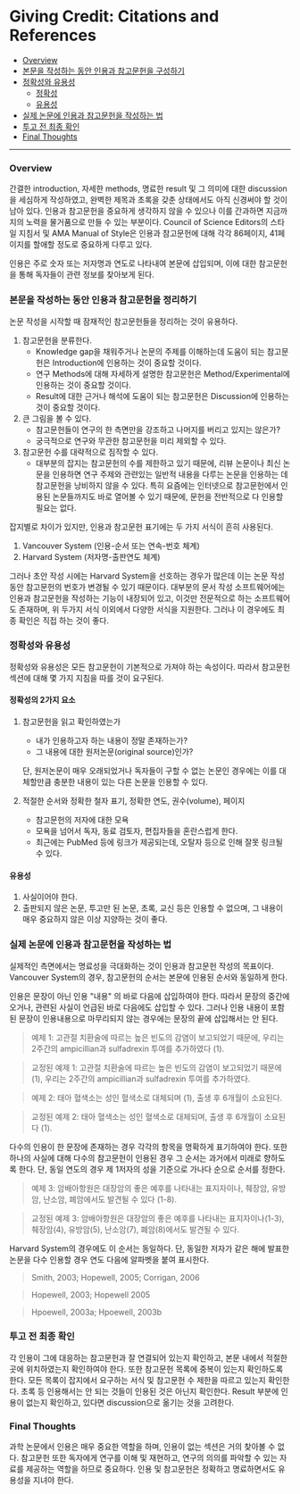  Giving Credit: Citations and References
 =======================================
 
 * [Overview](#Overview)
 * [본문을 작성하는 동안 인용과 참고문헌을 구성하기](#본문을-작성하는-동안-인용과-참고문헌을-정리하기)
 * [정확성와 유용성](#정확성와-유용성)
    * [정확성](#정확성의-2가지-요소)
    * [유용성](#유용성)
 * [실제 논문에 인용과 참고문헌을 작성하는 법](#실제-논문에-인용과-참고문헌을-작성하는-법)
 * [투고 전 최종 확인](#투고-전-최종-확인)
 * [Final Thoughts](#Final-Thoughts)
 * * *
 
### Overview

간결한 introduction, 자세한 methods, 명료한 result 및 그 의미에 대한 discussion을 세심하게 작성하였고, 완벽한 제목과 초록을 갖춘 상태에서도 아직 신경써야 할 것이 남아 있다. 인용과 참고문헌을 중요하게 생각하지 않을 수 있으나 이를 간과하면 지금까지의 노력을 물거품으로 만들 수 있는 부분이다. Council of Science Editors의 스타일 지침서 및 AMA Manual of Style은 인용과 참고문헌에 대해 각각 86페이지, 41페이지를 할애할 정도로 중요하게 다루고 있다.

인용은 주로 숫자 또는 저자명과 연도로 나타내여 본문에 삽입되며, 이에 대한 참고문헌을 통해 독자들이 관련 정보를 찾아보게 된다.

### 본문을 작성하는 동안 인용과 참고문헌을 정리하기

논문 작성을 시작할 때 잠재적인 참고문헌들을 정리하는 것이 유용하다.
1. 참고문헌을 분류한다.
    * Knowledge gap을 채워주거나 논문의 주제를 이해하는데 도움이 되는 참고문헌은 Introduction에 인용하는 것이 중요할 것이다.
    * 연구 Methods에 대해 자세하게 설명한 참고문헌은 Method/Experimental에 인용하는 것이 중요할 것이다.
    * Result에 대한 근거나 해석에 도움이 되는 참고문헌은 Discussion에 인용하는 것이 중요할 것이다.
2. 큰 그림을 볼 수 있다.
    * 참고문헌들이 연구의 한 측면만을 강조하고 나머지를 버리고 있지는 않은가?
    * 궁극적으로 연구와 무관한 참고문헌을 미리 제외할 수 있다.
3. 참고문헌 수를 대략적으로 짐작할 수 있다.
    * 대부분의 잡지는 참고문헌의 수를 제한하고 있기 때문에, 리뷰 논문이나 최신 논문을 인용하면 연구 주제와 관련있는 일반적 내용을 다루는 논문을 인용하는 데 참고문헌을 낭비하지 않을 수 있다. 특히 요즘에는 인터넷으로 참고문헌에서 인용된 논문들까지도 바로 열어볼 수 있기 때문에, 문헌을 전반적으로 다 인용할 필요는 없다.
    
잡지별로 차이가 있지만, 인용과 참고문헌 표기에는 두 가지 서식이 흔히 사용된다.
1. Vancouver System (인용-순서 또는 연속-번호 체계)
2. Harvard System (저자명-출판연도 체계)

그러나 초안 작성 시에는 Harvard System을 선호하는 경우가 많은데 이는 논문 작성동안 참고문헌의 번호가 변경될 수 있기 때문이다. 대부분의 문서 작성 소프트웨어에는 인용과 참고문헌을 작성하는 기능이 내장되어 있고, 이것만 전문적으로 하는 소프트웨어도 존재하며, 위 두가지 서식 이외에서 다양한 서식을 지원한다. 그러나 이 경우에도 최종 확인은 직접 하는 것이 좋다.

### 정확성와 유용성

정확성와 유용성은 모든 참고문헌이 기본적으로 가져야 하는 속성이다. 따라서 참고문헌 섹션에 대해 몇 가지 지침을 따를 것이 요구된다.

#### 정확성의 2가지 요소

1. 참고문헌을 읽고 확인하였는가
    * 내가 인용하고자 하는 내용이 정말 존재하는가?
    * 그 내용에 대한 원저논문(original source)인가?
    
    단, 원저논문이 매우 오래되었거나 독자들이 구할 수 없는 논문인 경우에는 이를 대체할만큼 충분한 내용이 있는 다른 논문을 인용할 수 있다.
    
2. 적절한 순서와 정확한 철자 표기, 정확한 연도, 권수(volume), 페이지
    * 참고문헌의 저자에 대한 모욕
    * 모욕을 넘어서 독자, 동료 검토자, 편집자들을 혼란스럽게 한다.
    * 최근에는 PubMed 등에 링크가 제공되는데, 오탈자 등으로 인해 잘못 링크될 수 있다.

#### 유용성

1. 사실이어야 한다.
2. 출판되지 않은 논문, 투고만 된 논문, 초록, 교신 등은 인용할 수 없으며, 그 내용이 매우 중요하지 않은 이상 지양하는 것이 좋다.

### 실제 논문에 인용과 참고문헌을 작성하는 법

실제적인 측면에서는 명료성을 극대화하는 것이 인용과 참고문헌 작성의 목표이다. Vancouver System의 경우, 참고문헌의 순서는 본문에 인용된 순서와 동일하게 한다.
    
인용은 문장이 아닌 인용 "내용" 의 바로 다음에 삽입하여야 한다. 따라서 문장의 중간에 오거나, 관련된 사실이 언급된 바로 다음에도 삽입할 수 있다. 그러나 인용 내용이 포함된 문장이 인용내용으로 마무리되지 않는 경우에는 문장의 끝에 삽입해서는 안 된다.
> 예제 1: 고관절 치환술에 따르는 높은 빈도의 감염이 보고되었기 때문에, 우리는 2주간의 ampicillian과 sulfadrexin 투여를 추가하였다 (1).

> 교정된 예제 1: 고관절 치환술에 따르는 높은 빈도의 감염이 보고되었기 때문에 (1), 우리는 2주간의 ampicillian과 sulfadrexin 투여를 추가하였다.

> 예제 2: 태아 혈색소는 성인 혈색소로 대체되며 (1), 출생 후 6개월이 소요된다.

> 교정된 예제 2: 태아 혈색소는 성인 혈색소로 대체되며, 출생 후 6개월이 소요된다 (1).

다수의 인용이 한 문장에 존재하는 경우 각각의 항목을 명확하게 표기하여야 한다. 또한 하나의 사실에 대해 다수의 참고문헌이 인용된 경우 그 순서는 과거에서 미래로 향하도록 한다. 단, 동일 연도의 경우 제 1저자의 성을 기준으로 가나다 순으로 순서를 정한다.

> 예제 3: 암배아항원은 대장암의 좋은 예후를 나타내는 표지자이나, 췌장암, 유방암, 난소암, 폐암에서도 발견될 수 있다 (1-8).

> 교정된 예제 3: 암배아항원은 대장암의 좋은 예후를 나타내는 표지자이나(1-3), 췌장암(4), 유방암(5), 난소암(7), 폐암(8)에서도 발견될 수 있다.

Harvard System의 경우에도 이 순서는 동일하다. 단, 동일한 저자가 같은 해에 발표한 논문을 다수 인용할 경우 연도 다음에 알파벳을 붙여 표시한다.
> Smith, 2003; Hopewell, 2005; Corrigan, 2006

> Hopewell, 2003; Hopewell 2005

> Hpoewell, 2003a; Hpoewell, 2003b

### 투고 전 최종 확인

각 인용이 그에 대응하는 참고문헌과 잘 연결되어 있는지 확인하고, 본문 내에서 적절한 곳에 위치하였는지 확인하여야 한다. 또한 참고문헌 목록에 중복이 있는지 확인하도록 한다. 모든 목록이 잡지에서 요구하는 서식 및 참고문헌 수 제한을 따르고 있는지 확인한다. 초록 등 인용해서는 안 되는 것들이 인용된 것은 아닌지 확인한다. Result 부분에 인용이 없는지 확인하고, 있다면 discussion으로 옮기는 것을 고려한다.

### Final Thoughts

과학 논문에서 인용은 매우 중요한 역할을 하며, 인용이 없는 섹션은 거의 찾아볼 수 없다. 참고문헌 또한 독자에게 연구를 이해 및 재현하고, 연구의 의의를 파악할 수 있는 자료를 제공하는 역할을 하므로 중요하다.
인용 및 참고문헌은 정확하고 명료하면서도 유용성을 지녀야 한다.
